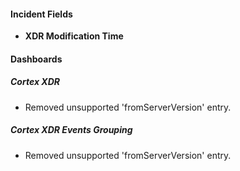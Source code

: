 
#### Incident Fields
- **XDR Modification Time**

#### Dashboards
##### Cortex XDR
- Removed unsupported 'fromServerVersion' entry.

##### Cortex XDR Events Grouping
- Removed unsupported 'fromServerVersion' entry.
